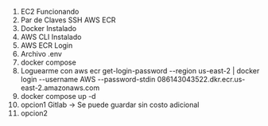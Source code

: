 1. EC2 Funcionando
2. Par de Claves SSH AWS ECR
3. Docker Instalado
4. AWS CLI Instalado
5. AWS ECR Login
6. Archivo .env
7. docker compose
8. Loguearme con aws ecr get-login-password --region us-east-2 | docker login --username AWS --password-stdin 086143043522.dkr.ecr.us-east-2.amazonaws.com
9. docker compose up -d
10. opcion1 Gitlab -> Se puede guardar sin costo adicional
10. opcion2 